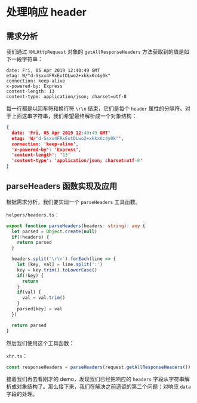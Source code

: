 # 处理响应 header

## 需求分析

我们通过 `XMLHttpRequest` 对象的 `getAllResponseHeaders` 方法获取到的值是如下一段字符串：

```
date: Fri, 05 Apr 2019 12:40:49 GMT
etag: W/"d-Ssxx4FRxEutDLwo2+xkkxKc4y0k"
connection: keep-alive
x-powered-by: Express
content-length: 13
content-type: application/json; charset=utf-8
```

每一行都是以回车符和换行符 `\r\n` 结束，它们是每个 `header` 属性的分隔符。对于上面这串字符串，我们希望最终解析成一个对象结构：

```json
{
  date: 'Fri, 05 Apr 2019 12:40:49 GMT'
  etag: 'W/"d-Ssxx4FRxEutDLwo2+xkkxKc4y0k"',
  connection: 'keep-alive',
  'x-powered-by': 'Express',
  'content-length': '13'
  'content-type': 'application/json; charset=utf-8'
}
```

## parseHeaders 函数实现及应用

根据需求分析，我们要实现一个 `parseHeaders` 工具函数。

`helpers/headers.ts`：

```typescript
export function parseHeaders(headers: string): any {
  let parsed = Object.create(null)
  if(!headers) {
    return parsed
  }

  headers.split('\r\n').forEach(line => {
    let [key, val] = line.split(':')
    key = key.trim().toLowerCase()
    if(!key) {
      return
    }
    if(val) {
      val = val.trim()
    }
    parsed[key] = val
  })

  return parsed
}
```
然后我们使用这个工具函数：

`xhr.ts`：

```typescript
const responseHeaders = parseHeaders(request.getAllResponseHeaders())
```

接着我们再去看刚才的 demo，发现我们已经把响应的 `headers` 字段从字符串解析成对象结构了。那么接下来，我们在解决之前遗留的第二个问题：对响应 `data` 字段的处理。
